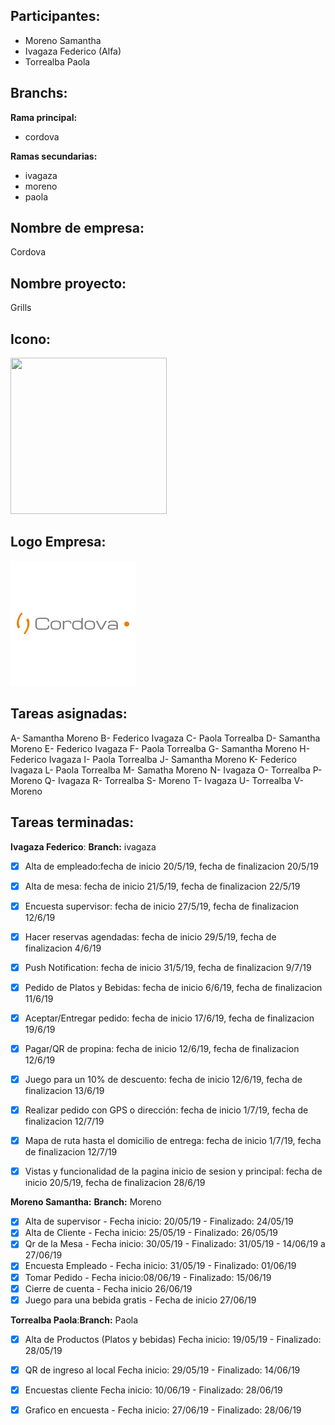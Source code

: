 ## Participantes: 
* Moreno Samantha
* Ivagaza Federico (Alfa)
* Torrealba Paola

## Branchs: 
**Rama principal:**
* cordova

**Ramas secundarias:**
* ivagaza
* moreno
* paola
 
## Nombre de empresa: 
Cordova
## Nombre proyecto: 
Grills

## Icono: 
<img src="https://github.com/feche92/2019_TP_PPS_Comanda/blob/cordova/src/assets/Imagenes/icon.png" width=250px height=250px></img>

## Logo Empresa: 

![alt text](https://github.com/feche92/2019_TP_PPS_Comanda/blob/cordova/src/assets/Imagenes/logo.png)

## Tareas asignadas:

A- Samantha Moreno
B- Federico Ivagaza
C- Paola Torrealba
D- Samantha Moreno
E- Federico Ivagaza
F- Paola Torrealba
G- Samantha Moreno
H- Federico Ivagaza
I- Paola Torrealba
J- Samantha Moreno
K- Federico Ivagaza
L- Paola Torrealba
M- Samatha Moreno
N- Ivagaza
O- Torrealba
P- Moreno
Q- Ivagaza
R- Torrealba
S- Moreno
T- Ivagaza
U- Torrealba
V- Moreno

## Tareas terminadas:

**Ivagaza Federico**: **Branch:** ivagaza

* [x] Alta de empleado:fecha de inicio 20/5/19, fecha de finalizacion 20/5/19
* [x] Alta de mesa: fecha de inicio 21/5/19, fecha de finalizacion 22/5/19
* [x] Encuesta supervisor: fecha de inicio 27/5/19, fecha de finalizacion 12/6/19
* [x] Hacer reservas agendadas: fecha de inicio 29/5/19, fecha de finalizacion 4/6/19
* [x] Push Notification: fecha de inicio 31/5/19, fecha de finalizacion 9/7/19
* [x] Pedido de Platos y Bebidas: fecha de inicio 6/6/19, fecha de finalizacion 11/6/19
* [x] Aceptar/Entregar pedido: fecha de inicio 17/6/19, fecha de finalizacion 19/6/19
* [x] Pagar/QR de propina: fecha de inicio 12/6/19, fecha de finalizacion 12/6/19
* [x] Juego para un 10% de descuento: fecha de inicio 12/6/19, fecha de finalizacion 13/6/19
* [x] Realizar pedido con GPS o dirección: fecha de inicio 1/7/19, fecha de finalizacion 12/7/19
* [x] Mapa de ruta hasta el domicilio de entrega: fecha de inicio 1/7/19, fecha de finalizacion 12/7/19
* [x] Vistas y funcionalidad de la pagina inicio de sesion y principal: fecha de inicio 20/5/19, fecha de finalizacion 28/6/19 



**Moreno Samantha:**
**Branch:** Moreno

* [X] Alta de supervisor - Fecha inicio: 20/05/19 - Finalizado: 24/05/19
* [X] Alta de Cliente - Fecha inicio: 25/05/19 - Finalizado: 26/05/19
* [X] Qr de la Mesa - Fecha inicio: 30/05/19 - Finalizado: 31/05/19 - 14/06/19 a 27/06/19
* [X] Encuesta Empleado - Fecha inicio: 31/05/19 - Finalizado: 01/06/19
* [X] Tomar Pedido - Fecha inicio:08/06/19 - Finalizado: 15/06/19
* [X] Cierre de cuenta - Fecha inicio 26/06/19
* [X] Juego para una bebida gratis - Fecha de inicio 27/06/19

**Torrealba Paola**:**Branch:** Paola

* [X] Alta de Productos (Platos y bebidas)  Fecha inicio: 19/05/19 - Finalizado: 28/05/19
* [X] QR de ingreso al local Fecha inicio: 29/05/19 - Finalizado: 14/06/19
* [X] Encuestas cliente  Fecha inicio: 10/06/19 - Finalizado: 28/06/19
* [X] Grafico en encuesta - Fecha inicio: 27/06/19 - Finalizado: 28/06/19




